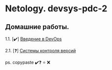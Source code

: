 # Netology. devsys-pdc-2 
## Домашние работы. 

1.1. [✔️] [Введение в DevOps](1.1%20Вводное%20занятие/README.md)

2.1. [❓] [Системы контроля версий](2.1%20Системы%20контроля%20версий/README.md)













ps. copypaste ✔️❓ ⭐ ❌